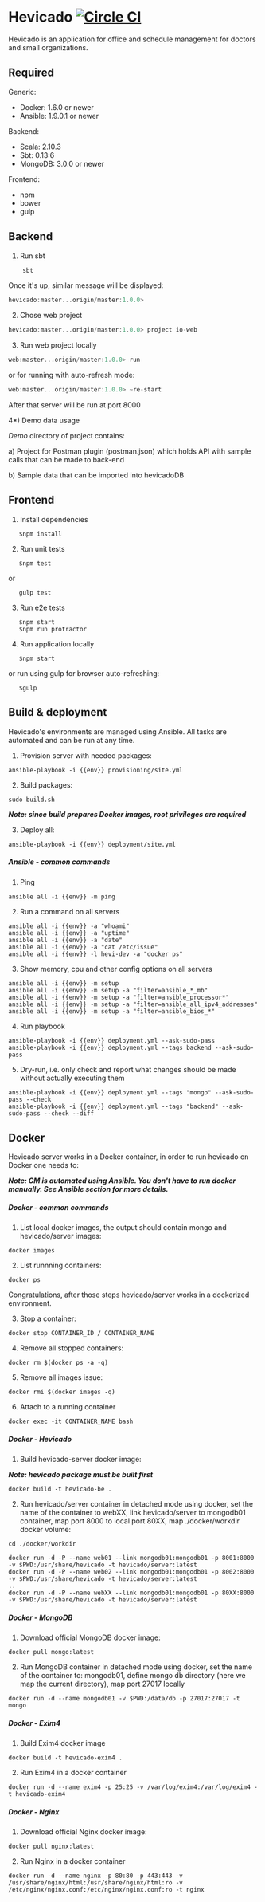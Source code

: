 Hevicado [![Circle CI](https://circleci.com/gh/m-wrona/hevicado.svg?style=svg&circle-token=84be672fc11e78f986d3d14439eac2ddc9cfc8cd)](https://circleci.com/gh/m-wrona/hevicado)
==============

Hevicado is an application for office and schedule management for doctors and small organizations.


## Required

Generic:

* Docker: 1.6.0 or newer
* Ansible: 1.9.0.1 or newer

Backend: 

* Scala: 2.10.3
* Sbt: 0.13:6
* MongoDB: 3.0.0 or newer

Frontend:

* npm
* bower
* gulp

## Backend

1) Run sbt

```scala
    sbt
```

Once it's up, similar message will be displayed:

```scala
hevicado:master...origin/master:1.0.0>
```

2) Chose web project

```scala
hevicado:master...origin/master:1.0.0> project io-web
```

3) Run web project locally

```scala
web:master...origin/master:1.0.0> run
```

or for running with auto-refresh mode:

```scala
web:master...origin/master:1.0.0> ~re-start
```

After that server will be run at port 8000

4*) Demo data usage

*Demo* directory of project contains:

a) Project for Postman plugin (postman.json) which holds API with sample calls that can be made to back-end

b) Sample data that can be imported into hevicadoDB 

## Frontend

1) Install dependencies

```shell
   $npm install
```

2) Run unit tests

```shell
   $npm test
```

or

```shell
   gulp test
```

3) Run e2e tests

```shell
   $npm start
   $npm run protractor
```

4) Run application locally

```shell
   $npm start
```

or run using gulp for browser auto-refreshing:

```shell
   $gulp
```

## Build & deployment

Hevicado's environments are managed using Ansible. All tasks are automated and can be run at any time.

1) Provision server with needed packages:

```shell
ansible-playbook -i {{env}} provisioning/site.yml
```

2) Build packages:

```shell
sudo build.sh
```

***Note: since build prepares Docker images, root privileges are required***

3) Deploy all:

```shell
ansible-playbook -i {{env}} deployment/site.yml
```

##### Ansible - common commands

1) Ping

```shell
ansible all -i {{env}} -m ping
```

2) Run a command on all servers

```shell
ansible all -i {{env}} -a "whoami"
ansible all -i {{env}} -a "uptime"
ansible all -i {{env}} -a "date"
ansible all -i {{env}} -a "cat /etc/issue"
ansible all -i {{env}} -l hevi-dev -a "docker ps"
```

3) Show memory, cpu and other config options on all servers

```shell
ansible all -i {{env}} -m setup
ansible all -i {{env}} -m setup -a "filter=ansible_*_mb"
ansible all -i {{env}} -m setup -a "filter=ansible_processor*"
ansible all -i {{env}} -m setup -a "filter=ansible_all_ipv4_addresses"
ansible all -i {{env}} -m setup -a "filter=ansible_bios_*"
```

4) Run playbook

```shell
ansible-playbook -i {{env}} deployment.yml --ask-sudo-pass
ansible-playbook -i {{env}} deployment.yml --tags backend --ask-sudo-pass
```

5) Dry-run, i.e. only check and report what changes should be made without actually executing them

```shell
ansible-playbook -i {{env}} deployment.yml --tags "mongo" --ask-sudo-pass --check
ansible-playbook -i {{env}} deployment.yml --tags "backend" --ask-sudo-pass --check --diff
```
## Docker

Hevicado server works in a Docker container, in order to run hevicado on Docker one needs to:

***Note: CM is automated using Ansible. You don't have to run docker manually. See Ansible section for more details.***

##### Docker - common commands

1) List local docker images, the output should contain mongo and hevicado/server images:

```shell
docker images
```

2) List runnning containers:

```shell
docker ps
```

Congratulations, after those steps hevicado/server works in a dockerized environment.

3) Stop a container:

```shell
docker stop CONTAINER_ID / CONTAINER_NAME
```

4) Remove all stopped containers:

```shell
docker rm $(docker ps -a -q)
```

5) Remove all images issue:

```shell
docker rmi $(docker images -q)
```

6) Attach to a running container

```shell
docker exec -it CONTAINER_NAME bash
```

##### Docker - Hevicado

1) Build hevicado-server docker image:

***Note: hevicado package must be built first***

```shell
docker build -t hevicado-be .
```

2) Run hevicado/server container in detached mode using docker, set the name of the container to webXX,
link hevicado/server to mongodb01 container, map port 8000 to local port 80XX, map ./docker/workdir docker volume:

```shell
cd ./docker/workdir
```

```shell
docker run -d -P --name web01 --link mongodb01:mongodb01 -p 8001:8000 -v $PWD:/usr/share/hevicado -t hevicado/server:latest
docker run -d -P --name web02 --link mongodb01:mongodb01 -p 8002:8000 -v $PWD:/usr/share/hevicado -t hevicado/server:latest
..
docker run -d -P --name webXX --link mongodb01:mongodb01 -p 80XX:8000 -v $PWD:/usr/share/hevicado -t hevicado/server:latest
```

##### Docker - MongoDB

1) Download official MongoDB docker image:

```shell
docker pull mongo:latest
```

2) Run MongoDB container in detached mode using docker, set the name of the container to: mongodb01, define mongo db directory (here we map the current directory), map port 27017 locally

```shell
docker run -d --name mongodb01 -v $PWD:/data/db -p 27017:27017 -t mongo
```

##### Docker - Exim4

1) Build Exim4 docker image

```shell
docker build -t hevicado-exim4 .
```

2) Run Exim4 in a docker container

```shell
docker run -d --name exim4 -p 25:25 -v /var/log/exim4:/var/log/exim4 -t hevicado-exim4
```

##### Docker - Nginx

1) Download official Nginx docker image:

```shell
docker pull nginx:latest
```

2) Run Nginx in a docker container

```shell
docker run -d --name nginx -p 80:80 -p 443:443 -v /usr/share/nginx/html:/usr/share/nginx/html:ro -v /etc/nginx/nginx.conf:/etc/nginx/nginx.conf:ro -t nginx
```